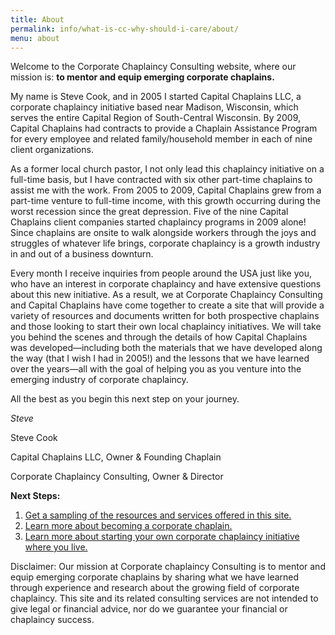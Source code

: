 ```yaml
---
title: About
permalink: info/what-is-cc-why-should-i-care/about/
menu: about
---
```

Welcome to the Corporate Chaplaincy Consulting website, where our mission is: **to mentor and equip emerging corporate chaplains.**

My name is Steve Cook, and in 2005 I started Capital Chaplains LLC, a corporate chaplaincy initiative based near Madison, Wisconsin, which serves the entire Capital Region of South-Central Wisconsin. By 2009, Capital Chaplains had contracts to provide a Chaplain Assistance Program for every employee and related family/household member in each of nine client organizations.

As a former local church pastor, I not only lead this chaplaincy initiative on a full-time basis, but I have contracted with six other part-time chaplains to assist me with the work. From 2005 to 2009, Capital Chaplains grew from a part-time venture to full-time income, with this growth occurring during the worst recession since the great depression. Five of the nine Capital Chaplains client companies started chaplaincy programs in 2009 alone! Since chaplains are onsite to walk alongside workers through the joys and struggles of whatever life brings, corporate chaplaincy is a growth industry in and out of a business downturn.

Every month I receive inquiries from people around the USA just like you, who have an interest in corporate chaplaincy and have extensive questions about this new initiative. As a result, we at Corporate Chaplaincy Consulting and Capital Chaplains have come together to create a site that will provide a variety of resources and documents written for both prospective chaplains and those looking to start their own local chaplaincy initiatives. We will take you behind the scenes and through the details of how Capital Chaplains was developed—including both the materials that we have developed along the way (that I wish I had in 2005!) and the lessons that we have learned over the years—all with the goal of helping you as you venture into the emerging industry of corporate chaplaincy.

All the best as you begin this next step on your journey.

_Steve_

Steve Cook

Capital Chaplains LLC, Owner &amp; Founding Chaplain

Corporate Chaplaincy Consulting, Owner &amp; Director

**Next Steps:**

1.  [Get a sampling of the resources and services offered in this site.](http://www.corpchaps.com/packages-2/)
2.  [Learn more about becoming a corporate chaplain.](../../../about-us/consider-a-career-in-corporate-chaplaincy/)
3.  [Learn more about starting your own corporate chaplaincy initiative where you live.](../../../a-business-model-made-in-heaven/)

Disclaimer: Our mission at Corporate chaplaincy Consulting is to mentor and equip emerging corporate chaplains by sharing what we have learned through experience and research about the growing field of corporate chaplaincy. This site and its related consulting services are not intended to give legal or financial advice, nor do we guarantee your financial or chaplaincy success.
